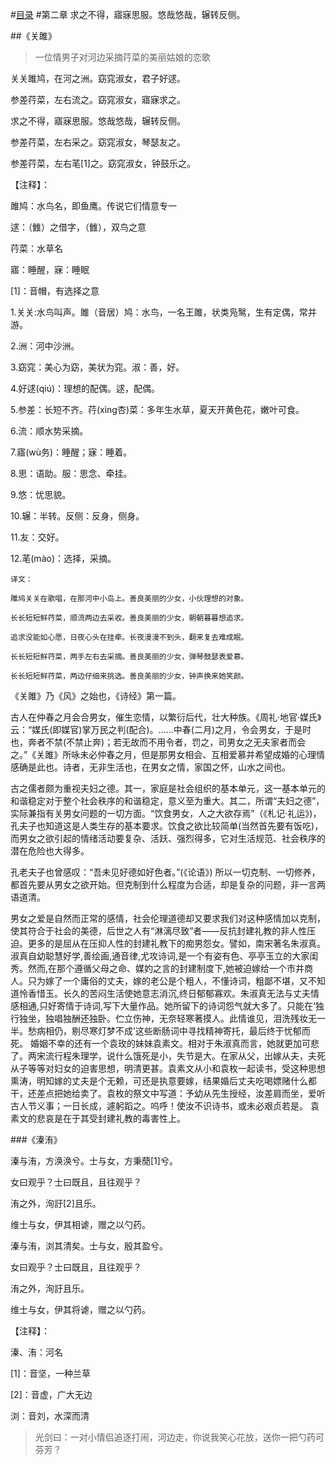 #[目录](https://github.com/YouthSpace1912/Poem_Spring/blob/master/README.md)
#第二章 求之不得，寤寐思服。悠哉悠哉，辗转反侧。


##《关雎》

>一位情男子对河边采摘荇菜的美丽姑娘的恋歌


关关雎鸠，在河之洲。窈窕淑女，君子好逑。

参差荇菜，左右流之。窈窕淑女，寤寐求之。

求之不得，寤寐思服。悠哉悠哉，辗转反侧。

参差荇菜，左右采之。窈窕淑女，琴瑟友之。

参差荇菜，左右芼[1]之。窈窕淑女，钟鼓乐之。



【注释】：

雎鸠：水鸟名，即鱼鹰。传说它们情意专一

逑：（雔）之借字，（雔），双鸟之意

荇菜：水草名

寤：睡醒，寐：睡眠

[1]：音帽，有选择之意



1.关关:水鸟叫声。雎（音居）鸠：水鸟，一名王雎，状类凫鹥，生有定偶，常并游。

2.洲：河中沙洲。

3.窈窕：美心为窈，美状为窕。淑：善，好。

4.好逑(qiú)：理想的配偶。逑，配偶。

5.参差：长短不齐。荇(xìnɡ杏)菜：多年生水草，夏天开黄色花，嫩叶可食。

6.流：顺水势采摘。

7.寤(wù务)：睡醒；寐：睡着。

8.思：语助。服：思念、牵挂。

9.悠：忧思貌。

10.辗：半转。反侧：反身，侧身。

11.友：交好。

12.芼(mào)：选择，采摘。

```
译文：

雎鸠关关在歌唱，在那河中小岛上。善良美丽的少女，小伙理想的对象。

长长短短鲜荇菜，顺流两边去采收。善良美丽的少女，朝朝暮暮想追求。

追求没能如心愿，日夜心头在挂牵。长夜漫漫不到头，翻来复去难成眠。

长长短短鲜荇菜，两手左右去采摘。善良美丽的少女，弹琴鼓瑟表爱慕。

长长短短鲜荇菜，两边仔细来挑选。善良美丽的少女，钟声换来她笑颜。
```


《关雎》乃《风》之始也，《诗经》第一篇。

古人在仲春之月会合男女，催生恋情，以繁衍后代，壮大种族。《周礼·地官·媒氏》云：“媒氏(即媒官)掌万民之判(配合)。……中春(二月)之月，令会男女，于是时也，奔者不禁(不禁止奔)；若无故而不用令者，罚之，司男女之无夫家者而会之。”《关雎》所咏未必仲春之月，但是那男女相会、互相爱慕并希望成婚的心理情感确是此也。诗者，无非生活也，在男女之情，家国之怀，山水之间也。



古之儒者颇为重视夫妇之德。其一，家庭是社会组织的基本单元，这一基本单元的和谐稳定对于整个社会秩序的和谐稳定，意义至为重大。其二，所谓“夫妇之德”，实际兼指有关男女问题的一切方面。“饮食男女，人之大欲存焉”（《札记·礼运》)，孔夫子也知道这是人类生存的基本要求。饮食之欲比较简单(当然首先要有饭吃)，而男女之欲引起的情绪活动要复杂、活跃、强烈得多，它对生活规范、社会秩序的潜在危险也大得多。



孔老夫子也曾感叹：“吾未见好德如好色者。”(《论语》) 所以一切克制、一切修养，都首先要从男女之欲开始。但克制到什么程度为合适，却是复杂的问题，非一言两语道清。

男女之爱是自然而正常的感情，社会伦理道德却又要求我们对这种感情加以克制，使其符合于社会的美德，后世之人有“淋漓尽致”者——反抗封建礼教的非人性压迫。更多的是屈从在压抑人性的封建礼教下的痴男怨女。譬如，南宋著名朱淑真。淑真自幼聪慧好学,善绘画,通音律,尤攻诗词,是一个有姿有色、亭亭玉立的大家闺秀。然而,在那个遵循父母之命、媒妁之言的封建制度下,她被迫嫁给一个市井商人。只为嫁了一个庸俗的丈夫，嫁的老公是个粗人，不懂诗词，粗鄙不堪，又不知道怜香惜玉。长久的苦闷生活使她意志消沉,终日郁郁寡欢。朱淑真无法与丈夫情感相通,只好寄情于诗词,写下大量作品。她所留下的诗词怨气就大多了。只能在‘独行独坐，独唱独酬还独卧。伫立伤神，无奈轻寒著摸人。此情谁见，泪洗残妆无一半。愁病相仍，剔尽寒灯梦不成’这些断肠词中寻找精神寄托，最后终于忧郁而死。 婚姻不幸的还有一个袁玫的妹妹袁素文。相对于朱淑真而言，她就更加可悲了。两宋流行程朱理学，说什么饿死是小，失节是大。在家从父，出嫁从夫，夫死从子等等对妇女的迫害思想，明清更甚。袁素文从小和袁枚一起读书，受这种思想熏涛，明知嫁的丈夫是个无赖，可还是执意要嫁，结果婚后丈夫吃喝嫖赌什么都干，还差点把她给卖了。袁枚的祭文中写道：予幼从先生授经，汝差肩而坐，爱听古人节义事；一日长成，遽躬蹈之。呜呼！使汝不识诗书，或未必艰贞若是。 袁素文的悲哀是在于其受封建礼教的毒害性上。 








###《溱洧》

溱与洧，方涣涣兮。士与女，方秉蕑[1]兮。

女曰观乎？士曰既且，且往观乎？

洧之外，洵訏[2]且乐。

维士与女，伊其相谑，赠之以勺药。

溱与洧，浏其清矣。士与女，殷其盈兮。

女曰观乎？士曰既且，且往观乎？

洧之外，洵訏且乐。

维士与女，伊其将谑，赠之以勺药。

【注释】：

溱、洧：河名

[1]：音坚，一种兰草

[2]：音虚，广大无边

浏：音刘，水深而清

> 光剑曰：一对小情侣追逐打闹，河边走，你说我笑心花放，送你一把勺药可芬芳？




